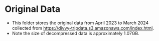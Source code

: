 # Original Data
- This folder stores the original data from April 2023 to March 2024 collected from https://divvy-tripdata.s3.amazonaws.com/index.html.
- Note the size of decompressed data is approximately 1.07GB.  
